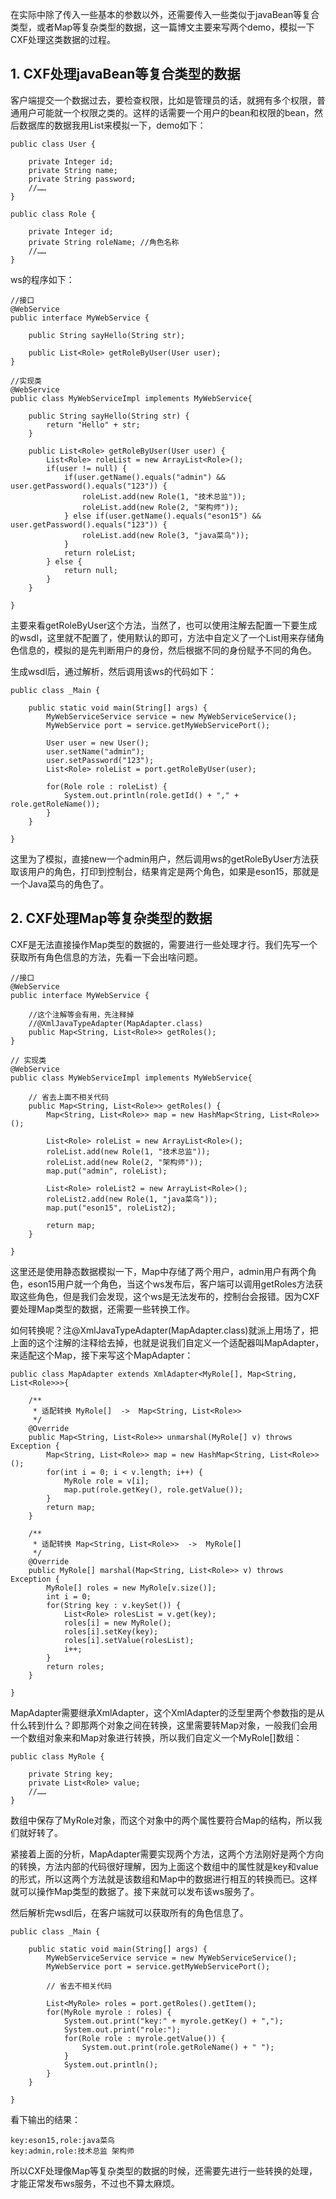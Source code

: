 在实际中除了传入一些基本的参数以外，还需要传入一些类似于javaBean等复合类型，或者Map等复杂类型的数据，这一篇博文主要来写两个demo，模拟一下CXF处理这类数据的过程。

## 1. CXF处理javaBean等复合类型的数据
客户端提交一个数据过去，要检查权限，比如是管理员的话，就拥有多个权限，普通用户可能就一个权限之类的。这样的话需要一个用户的bean和权限的bean，然后数据库的数据我用List来模拟一下，demo如下：

```
public class User {

    private Integer id;
    private String name;
    private String password;
    //……
}

public class Role {

    private Integer id;
    private String roleName; //角色名称
    //……
}
```

ws的程序如下：

```
//接口
@WebService
public interface MyWebService {

    public String sayHello(String str);

    public List<Role> getRoleByUser(User user);
}

//实现类
@WebService
public class MyWebServiceImpl implements MyWebService{

    public String sayHello(String str) {
        return "Hello" + str;
    }

    public List<Role> getRoleByUser(User user) {
        List<Role> roleList = new ArrayList<Role>();        
        if(user != null) {
            if(user.getName().equals("admin") && user.getPassword().equals("123")) {
                roleList.add(new Role(1, "技术总监"));
                roleList.add(new Role(2, "架构师"));           
            } else if(user.getName().equals("eson15") && user.getPassword().equals("123")) {
                roleList.add(new Role(3, "java菜鸟"));
            }
            return roleList;
        } else {
            return null;
        }       
    }

}
```

主要来看getRoleByUser这个方法，当然了，也可以使用注解去配置一下要生成的wsdl，这里就不配置了，使用默认的即可，方法中自定义了一个List用来存储角色信息的，模拟的是先判断用户的身份，然后根据不同的身份赋予不同的角色。

生成wsdl后，通过解析，然后调用该ws的代码如下：

```
public class _Main {

    public static void main(String[] args) {
        MyWebServiceService service = new MyWebServiceService();
        MyWebService port = service.getMyWebServicePort();

        User user = new User();
        user.setName("admin");
        user.setPassword("123");
        List<Role> roleList = port.getRoleByUser(user);

        for(Role role : roleList) {
            System.out.println(role.getId() + "," + role.getRoleName());
        }
    }

}
```

这里为了模拟，直接new一个admin用户，然后调用ws的getRoleByUser方法获取该用户的角色，打印到控制台，结果肯定是两个角色，如果是eson15，那就是一个Java菜鸟的角色了。

## 2. CXF处理Map等复杂类型的数据
CXF是无法直接操作Map类型的数据的，需要进行一些处理才行。我们先写一个获取所有角色信息的方法，先看一下会出啥问题。

```
//接口
@WebService
public interface MyWebService {

    //这个注解等会有用，先注释掉
    //@XmlJavaTypeAdapter(MapAdapter.class)
    public Map<String, List<Role>> getRoles();
}

// 实现类
@WebService
public class MyWebServiceImpl implements MyWebService{

    // 省去上面不相关代码
    public Map<String, List<Role>> getRoles() {
        Map<String, List<Role>> map = new HashMap<String, List<Role>>();

        List<Role> roleList = new ArrayList<Role>();        
        roleList.add(new Role(1, "技术总监"));
        roleList.add(new Role(2, "架构师"));   
        map.put("admin", roleList);

        List<Role> roleList2 = new ArrayList<Role>();       
        roleList2.add(new Role(1, "java菜鸟"));
        map.put("eson15", roleList2);

        return map;
    }

}
```

这里还是使用静态数据模拟一下，Map中存储了两个用户，admin用户有两个角色，eson15用户就一个角色，当这个ws发布后，客户端可以调用getRoles方法获取这些角色，但是我们会发现，这个ws是无法发布的，控制台会报错。因为CXF要处理Map类型的数据，还需要一些转换工作。

如何转换呢？注@XmlJavaTypeAdapter(MapAdapter.class)就派上用场了，把上面的这个注解的注释给去掉，也就是说我们自定义一个适配器叫MapAdapter，来适配这个Map，接下来写这个MapAdapter：

```
public class MapAdapter extends XmlAdapter<MyRole[], Map<String, List<Role>>>{

    /**
     * 适配转换 MyRole[]  ->  Map<String, List<Role>>
     */
    @Override
    public Map<String, List<Role>> unmarshal(MyRole[] v) throws Exception {
        Map<String, List<Role>> map = new HashMap<String, List<Role>>();
        for(int i = 0; i < v.length; i++) {
            MyRole role = v[i];
            map.put(role.getKey(), role.getValue());
        }
        return map;
    }

    /**
     * 适配转换 Map<String, List<Role>>  ->  MyRole[]
     */
    @Override
    public MyRole[] marshal(Map<String, List<Role>> v) throws Exception {
        MyRole[] roles = new MyRole[v.size()];
        int i = 0;
        for(String key : v.keySet()) {
            List<Role> rolesList = v.get(key);
            roles[i] = new MyRole();
            roles[i].setKey(key);
            roles[i].setValue(rolesList);
            i++;
        }
        return roles;
    }

}
```

MapAdapter需要继承XmlAdapter，这个XmlAdapter的泛型里两个参数指的是从什么转到什么？即那两个对象之间在转换，这里需要转Map对象，一般我们会用一个数组对象来和Map对象进行转换，所以我们自定义一个MyRole[]数组：

```
public class MyRole {

    private String key;
    private List<Role> value;
    //……
}
```

数组中保存了MyRole对象，而这个对象中的两个属性要符合Map的结构，所以我们就好转了。

紧接着上面的分析，MapAdapter需要实现两个方法，这两个方法刚好是两个方向的转换，方法内部的代码很好理解，因为上面这个数组中的属性就是key和value的形式，所以这两个方法就是该数组和Map中的数据进行相互的转换而已。这样就可以操作Map类型的数据了。接下来就可以发布该ws服务了。

然后解析完wsdl后，在客户端就可以获取所有的角色信息了。

```
public class _Main {

    public static void main(String[] args) {
        MyWebServiceService service = new MyWebServiceService();
        MyWebService port = service.getMyWebServicePort();

        // 省去不相关代码

        List<MyRole> roles = port.getRoles().getItem();
        for(MyRole myrole : roles) {
            System.out.print("key:" + myrole.getKey() + ","); 
            System.out.print("role:");
            for(Role role : myrole.getValue()) {
                System.out.print(role.getRoleName() + " ");
            }
            System.out.println();
        }
    }

}
```

看下输出的结果：

```
key:eson15,role:java菜鸟
key:admin,role:技术总监 架构师 
```

所以CXF处理像Map等复杂类型的数据的时候，还需要先进行一些转换的处理，才能正常发布ws服务，不过也不算太麻烦。